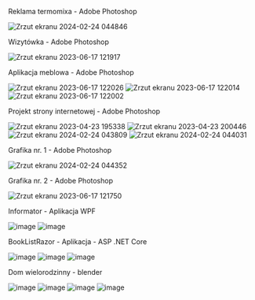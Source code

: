 Reklama termomixa - Adobe Photoshop

![Zrzut ekranu 2024-02-24 044846](https://github.com/dejmien13346/DamianMalczewski/assets/115426151/6bdfe26a-f961-4c8b-8370-96b5e7b64033)

Wizytówka - Adobe Photoshop

![Zrzut ekranu 2023-06-17 121917](https://github.com/dejmien13346/DamianMalczewski/assets/115426151/51107fb0-17ff-47e2-83e1-fdee3be7aad0)

Aplikacja meblowa - Adobe Photoshop

![Zrzut ekranu 2023-06-17 122026](https://github.com/dejmien13346/DamianMalczewski/assets/115426151/f3891dd5-4fad-4b57-b749-492294d936d5)
![Zrzut ekranu 2023-06-17 122014](https://github.com/dejmien13346/DamianMalczewski/assets/115426151/f692bb3e-60ae-4177-8e80-4b640d7c5bf8)
![Zrzut ekranu 2023-06-17 122002](https://github.com/dejmien13346/DamianMalczewski/assets/115426151/eca3db64-028d-4a67-8287-549f5d147597)

Projekt strony internetowej - Adobe Photoshop

![Zrzut ekranu 2023-04-23 195338](https://github.com/dejmien13346/DamianMalczewski/assets/115426151/0a956424-f783-45c3-a651-04d1bdb39450)
![Zrzut ekranu 2023-04-23 200446](https://github.com/dejmien13346/DamianMalczewski/assets/115426151/090d655e-fc3c-4c25-aff0-248cd00f9267)
![Zrzut ekranu 2024-02-24 043809](https://github.com/dejmien13346/DamianMalczewski/assets/115426151/d52f7bdb-d9eb-4f92-9103-71029d75654e)
![Zrzut ekranu 2024-02-24 044031](https://github.com/dejmien13346/DamianMalczewski/assets/115426151/4f369876-9130-4614-957a-bf3e9070bc1d)

Grafika nr. 1 - Adobe Photoshop

![Zrzut ekranu 2024-02-24 044352](https://github.com/dejmien13346/DamianMalczewski/assets/115426151/a4857a49-7e9a-4cf3-8fad-15d43bc7ca88)

Grafika nr. 2 - Adobe Photoshop

![Zrzut ekranu 2023-06-17 121750](https://github.com/dejmien13346/DamianMalczewski/assets/115426151/f51029be-26d7-407e-a416-758a562799c8)

Informator - Aplikacja WPF

![image](https://github.com/dejmien13346/DamianMalczewski/assets/115426151/ade0ad59-d75e-4997-95f0-def257fecbc5)
![image](https://github.com/dejmien13346/DamianMalczewski/assets/115426151/83547ac1-04e7-442d-b00e-7843050ea1d1)

BookListRazor - Aplikacja - ASP .NET Core

![image](https://github.com/dejmien13346/DamianMalczewski/assets/115426151/ed0bee61-58ee-40b3-9d0f-3d87205779eb)
![image](https://github.com/dejmien13346/DamianMalczewski/assets/115426151/845b97a7-6a6d-4614-aa96-5d4cbb4693c4)
![image](https://github.com/dejmien13346/DamianMalczewski/assets/115426151/f9011a93-b284-4382-9302-39268224e39a)


Dom wielorodzinny - blender

![image](https://github.com/dejmien13346/DamianMalczewski/assets/115426151/846ace16-37f6-4d42-99cd-db4fc7610c17)
![image](https://github.com/dejmien13346/DamianMalczewski/assets/115426151/34076167-925b-4f3d-b2da-c0687ca51642)
![image](https://github.com/dejmien13346/DamianMalczewski/assets/115426151/1f574b72-9224-4fb3-87df-051ba272ba06)
![image](https://github.com/dejmien13346/DamianMalczewski/assets/115426151/5267d5f7-37aa-4aeb-a909-6b5344049bb8)
